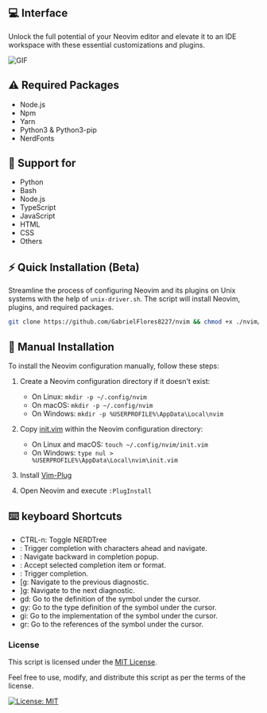 ## 💻 Interface

Unlock the full potential of your Neovim editor and elevate it to an IDE workspace with these essential customizations and plugins.

![GIF](https://github.com/GabrielFlores8227/Neovim/blob/main/assets/gif.gif)

## ⚠️ Required Packages
- Node.js
- Npm
- Yarn
- Python3 & Python3-pip
- NerdFonts

## 📙 Support for
- Python
- Bash
- Node.js
- TypeScript
- JavaScript
- HTML
- CSS
- Others


## ⚡ Quick Installation (Beta)
Streamline the process of configuring Neovim and its plugins on Unix systems with the help of `unix-driver.sh`. The script will install Neovim, plugins, and required packages.

```bash
git clone https://github.com/GabrielFlores8227/nvim && chmod +x ./nvim/unix-driver.sh && ./nvim/unix-driver.sh
```

## 🐢 Manual Installation

To install the Neovim configuration manually, follow these steps:

1. Create a Neovim configuration directory if it doesn't exist:
   - On Linux: `mkdir -p ~/.config/nvim`
   - On macOS: `mkdir -p ~/.config/nvim`
   - On Windows: `mkdir -p %USERPROFILE%\AppData\Local\nvim`

2. Copy [init.vim](https://github.com/GabrielFlores8227/Neovim-Setup/blob/main/init.vim) within the Neovim configuration directory:
   - On Linux and macOS: `touch ~/.config/nvim/init.vim`
   - On Windows: `type nul > %USERPROFILE%\AppData\Local\nvim\init.vim`

3. Install [Vim-Plug](https://github.com/junegunn/vim-plug)

4. Open Neovim and execute `:PlugInstall`

 ## ⌨️ keyboard Shortcuts
 
  - CTRL-n: Toggle NERDTree
  - <TAB>: Trigger completion with characters ahead and navigate.
  - <S-TAB>: Navigate backward in completion popup.
  - <CR>: Accept selected completion item or format.
  - <c-space>: Trigger completion.
  - [g: Navigate to the previous diagnostic.
  - ]g: Navigate to the next diagnostic.
  - gd: Go to the definition of the symbol under the cursor.
  - gy: Go to the type definition of the symbol under the cursor.
  - gi: Go to the implementation of the symbol under the cursor.
  - gr: Go to the references of the symbol under the cursor.
 
 ### License

This script is licensed under the [MIT License](LICENSE).

Feel free to use, modify, and distribute this script as per the terms of the license.

[![License: MIT](https://img.shields.io/badge/License-MIT-yellow.svg)](https://opensource.org/licenses/MIT)
